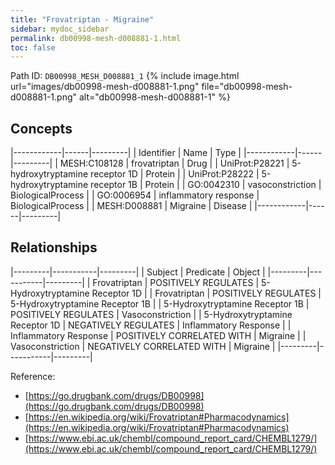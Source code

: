 ```yaml
---
title: "Frovatriptan - Migraine"
sidebar: mydoc_sidebar
permalink: db00998-mesh-d008881-1.html
toc: false 
---
```



Path ID: `DB00998_MESH_D008881_1`
{% include image.html url="images/db00998-mesh-d008881-1.png" file="db00998-mesh-d008881-1.png" alt="db00998-mesh-d008881-1" %}

## Concepts

|------------|------|---------|
| Identifier | Name | Type    |
|------------|------|---------|
| MESH:C108128 | frovatriptan | Drug |
| UniProt:P28221 | 5-hydroxytryptamine receptor 1D | Protein |
| UniProt:P28222 | 5-hydroxytryptamine receptor 1B | Protein |
| GO:0042310 | vasoconstriction | BiologicalProcess |
| GO:0006954 | inflammatory response | BiologicalProcess |
| MESH:D008881 | Migraine | Disease |
|------------|------|---------|

## Relationships

|---------|-----------|---------|
| Subject | Predicate | Object  |
|---------|-----------|---------|
| Frovatriptan | POSITIVELY REGULATES | 5-Hydroxytryptamine Receptor 1D |
| Frovatriptan | POSITIVELY REGULATES | 5-Hydroxytryptamine Receptor 1B |
| 5-Hydroxytryptamine Receptor 1B | POSITIVELY REGULATES | Vasoconstriction |
| 5-Hydroxytryptamine Receptor 1D | NEGATIVELY REGULATES | Inflammatory Response |
| Inflammatory Response | POSITIVELY CORRELATED WITH | Migraine |
| Vasoconstriction | NEGATIVELY CORRELATED WITH | Migraine |
|---------|-----------|---------|

Reference: 
  - [https://go.drugbank.com/drugs/DB00998](https://go.drugbank.com/drugs/DB00998)
  - [https://en.wikipedia.org/wiki/Frovatriptan#Pharmacodynamics](https://en.wikipedia.org/wiki/Frovatriptan#Pharmacodynamics)
  - [https://www.ebi.ac.uk/chembl/compound_report_card/CHEMBL1279/](https://www.ebi.ac.uk/chembl/compound_report_card/CHEMBL1279/)
